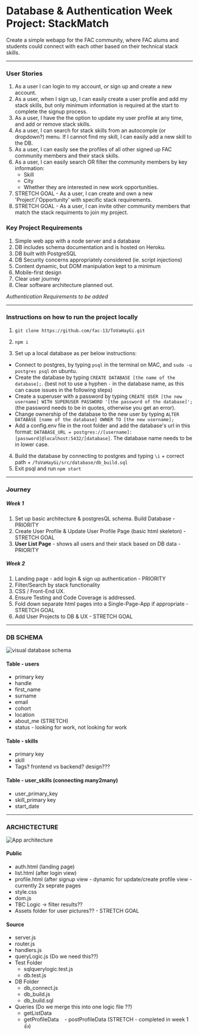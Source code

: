# Database & Authentication Week Project: StackMatch

Create a simple webapp for the FAC community, where FAC alums and students could connect with each other based on their technical stack skills. 

--------------------

### User Stories

1. As a user I can login to my account, or sign up and create a new account. 
2. As a user, when I sign up, I can easily create a user profile and add my stack skills, but only minimum information is required at the start to complete the signup process. 
3. As a user, I have the the option to update my user profile at any time, and add or remove stack skills.
4. As a user, I can search for stack skills from an autocomple (or dropdown?) menu. If I cannot find my skill, I can easily add a new skill to the DB. 
5. As a user, I can easily see the profiles of all other signed up FAC community members and their stack skills. 
6. As a user, I can easily search OR filter the community members by key information: 
    - Skill
    - City
    - Whether they are interested in new work opportunities.
7. STRETCH GOAL - As a user, I can create and own a new 'Project'/'Opportunity' with specific stack requirements. 
8. STRETCH GOAL - As a user, I can invite other community members that match the stack requiments to join my project. 


### Key Project Requirements

1. Simple web app with a node server and a database
2. DB includes schema documentation and is hosted on Heroku. 
3. DB built with PostgreSQL 
4. DB Security concerns appropriately considered (ie. script injections)
5. Content dynamic, but DOM manipulation kept to a minimum
6. Mobile-first design
7. Clear user journey 
8. Clear software architecture planned out. 

*Authentication Requirements to be added*

--------------------

### Instructions on how to run the project locally

1.  `git clone https://github.com/fac-13/ToVaHayGi.git`
    
2.  `npm i`
    
3.  Set up a local database as per below instructions:
    

-   Connect to postgres, by typing `psql` in the terminal on MAC, and `sudo -u postgres psql` on ubuntu.
-   Create the database by typing `CREATE DATABASE [the name of the database];`. (best not to use a hyphen `-` in the database name, as this can cause issues in the following steps)
-   Create a superuser with a password by typing `CREATE USER [the new username] WITH SUPERUSER PASSWORD '[the password of the database]';` (the password needs to be in quotes, otherwise you get an error).
-   Change ownership of the database to the new user by typing `ALTER DATABASE [name of the database] OWNER TO [the new username];`
-   Add a config.env file in the root folder and add the database's url in this format: `DATABASE_URL = postgres://[username]:[password]@localhost:5432/[database]`. The database name needs to be in lower case.

4.  Build the database by connecting to postgres and typing `\i` \+ correct path + `/ToVaHayGi/src/database/db_build.sql`
5.  Exit psql and run `npm start`

--------------------

### Journey 

##### Week 1

1. Set up basic architecture & postgresQL schema. Build Database - PRIORITY
2. Create User Profile & Update User Profile Page (basic html skeleton) - STRETCH GOAL
3. **User List Page** - shows all users and their stack based on DB data - PRIORITY

##### Week 2

1. Landing page - add login & sign up authentication - PRIORITY
2. Filter/Search by stack functionality
3. CSS / Front-End UX.
4. Ensure Testing and Code Coverage is addressed. 
5. Fold down separate html pages into a Single-Page-App if appropriate - STRETCH GOAL
6. Add User Projects to DB & UX - STRETCH GOAL

--------------------

### DB SCHEMA

![visual database schema](https://i.imgur.com/NlozAp9.png)

#### Table - users
- primary key
- handle
- first_name
- surname
- email
- cohort
- location
- about_me (STRETCH)
- status - looking for work, not looking for work

#### Table - skills
- primary key
- skill
- Tags? frontend vs backend? design??? 


#### Table - user_skills (connecting many2many)
- user_primary_key
- skill_primary key
- start_date

--------------------

### ARCHICTECTURE

![App architecture](https://i.imgur.com/nyCazrt.jpg) 

#### Public

- auth.html (landing page)
- list.html (after login view)
- profile.html (after signup view - dynamic for update/create profile view - currently 2x seprate pages
- style.css
- dom.js
- TBC Logic -> filter results?? 
- Assets folder for user pictures?? - STRETCH GOAL


#### Source
- server.js
- router.js
- handlers.js
- queryLogic.js (Do we need this??) 
- Test Folder
    - sqlquerylogic.test.js
    - db.test.js
- DB Folder
    - db_connect.js
    - db_build.js
    - db_build.sql
- Queries (Do we merge this into one logic file ??) 
    - getListData
    - getProfileData
    - postProfileData (STRETCH - completed in week 1 👍)
